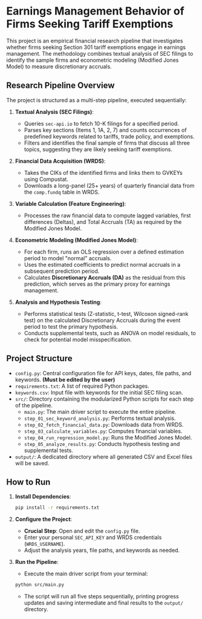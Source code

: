 # Earnings Management Behavior of Firms Seeking Tariff Exemptions

This project is an empirical financial research pipeline that investigates whether firms seeking Section 301 tariff exemptions engage in earnings management. The methodology combines textual analysis of SEC filings to identify the sample firms and econometric modeling (Modified Jones Model) to measure discretionary accruals.

## Research Pipeline Overview

The project is structured as a multi-step pipeline, executed sequentially:

1.  **Textual Analysis (SEC Filings)**:
    -   Queries `sec-api.io` to fetch 10-K filings for a specified period.
    -   Parses key sections (Items 1, 1A, 2, 7) and counts occurrences of predefined keywords related to tariffs, trade policy, and exemptions.
    -   Filters and identifies the final sample of firms that discuss all three topics, suggesting they are likely seeking tariff exemptions.

2.  **Financial Data Acquisition (WRDS)**:
    -   Takes the CIKs of the identified firms and links them to GVKEYs using Compustat.
    -   Downloads a long-panel (25+ years) of quarterly financial data from the `comp.fundq` table in WRDS.

3.  **Variable Calculation (Feature Engineering)**:
    -   Processes the raw financial data to compute lagged variables, first differences (Deltas), and Total Accruals (TA) as required by the Modified Jones Model.

4.  **Econometric Modeling (Modified Jones Model)**:
    -   For each firm, runs an OLS regression over a defined estimation period to model "normal" accruals.
    -   Uses the estimated coefficients to predict normal accruals in a subsequent prediction period.
    -   Calculates **Discretionary Accruals (DA)** as the residual from this prediction, which serves as the primary proxy for earnings management.

5.  **Analysis and Hypothesis Testing**:
    -   Performs statistical tests (Z-statistic, t-test, Wilcoxon signed-rank test) on the calculated Discretionary Accruals during the event period to test the primary hypothesis.
    -   Conducts supplemental tests, such as ANOVA on model residuals, to check for potential model misspecification.

## Project Structure

-   `config.py`: Central configuration file for API keys, dates, file paths, and keywords. **(Must be edited by the user)**
-   `requirements.txt`: A list of required Python packages.
-   `keywords.csv`: Input file with keywords for the initial SEC filing scan.
-   `src/`: Directory containing the modularized Python scripts for each step of the pipeline.
    -   `main.py`: The main driver script to execute the entire pipeline.
    -   `step_01_sec_keyword_analysis.py`: Performs textual analysis.
    -   `step_02_fetch_financial_data.py`: Downloads data from WRDS.
    -   `step_03_calculate_variables.py`: Computes financial variables.
    -   `step_04_run_regression_model.py`: Runs the Modified Jones Model.
    -   `step_05_analyze_results.py`: Conducts hypothesis testing and supplemental tests.
-   `output/`: A dedicated directory where all generated CSV and Excel files will be saved.

## How to Run

1.  **Install Dependencies**:
    ```bash
    pip install -r requirements.txt
    ```

2.  **Configure the Project**:
    -   **Crucial Step**: Open and edit the `config.py` file.
    -   Enter your personal `SEC_API_KEY` and WRDS credentials (`WRDS_USERNAME`).
    -   Adjust the analysis years, file paths, and keywords as needed.

3.  **Run the Pipeline**:
    -   Execute the main driver script from your terminal:
    ```bash
    python src/main.py
    ```
    -   The script will run all five steps sequentially, printing progress updates and saving intermediate and final results to the `output/` directory.
